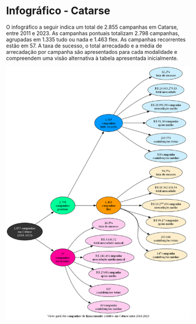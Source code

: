 # Infográfico - Catarse

O infográfico a seguir indica um total de 2.855 campanhas em Catarse,
entre 2011 e 2023. As campanhas pontuais totalizam 2.798 campanhas, agrupadas
em 1.335 tudo ou nada e 1.463 flex. As campanhas recorrentes estão em 57.
A taxa de sucesso, o total arrecadado e a média de arrecadação por campanha
são apresentados para cada modalidade e compreendem uma visão alternativa
à tabela apresentada inicialmente.

![Infográfico resumindo os principais agrupamentos](./img/infografico-catarse.png)


